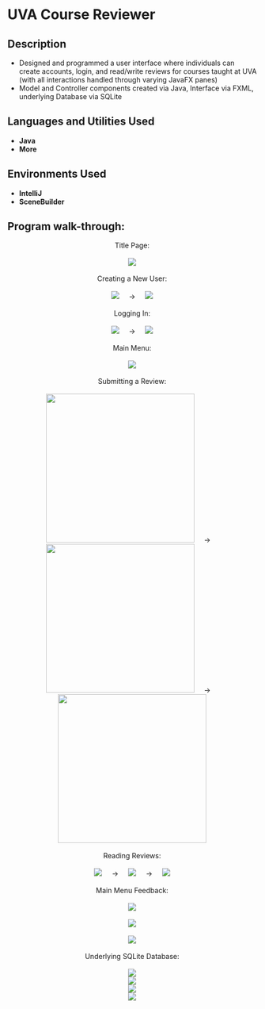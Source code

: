 <h1>UVA Course Reviewer</h1>

<h2>Description</h2>

 - Designed and programmed a user interface where individuals can create accounts, login, and read/write reviews for courses taught at UVA (with all interactions handled through varying JavaFX panes)
 - Model and Controller components created via Java, Interface via FXML, underlying Database via SQLite

<h2>Languages and Utilities Used</h2>

- <b>Java</b> 
- <b>More</b>

<h2>Environments Used </h2>

- <b>IntelliJ</b>
- <b>SceneBuilder</b>

<h2>Program walk-through:</h2>

<p align="center">
Title Page: <br/>
<br />
<img src="https://i.imgur.com/xE02qvB.png"/>
<br />
<br />
Creating a New User:  <br/>
<br />
<img src="https://i.imgur.com/vIX1U4W.png"/> &nbsp; &nbsp; → &nbsp; &nbsp;
<img src="https://i.imgur.com/CVGNLHr.png"/>
<br />
<br />
Logging In: <br/>
<br />
<img src="https://i.imgur.com/HlNabVQ.png"/> &nbsp; &nbsp; → &nbsp; &nbsp;
<img src="https://i.imgur.com/ZSCqWOf.png"/>
<br />
<br />
Main Menu: <br />
<br />
<img src="https://i.imgur.com/tfu2Y77.png"/>
<br />
<br />
Submitting a Review: <br />
<br />
<img src="https://i.imgur.com/LaZaAO7.png" height="300"/> &nbsp; &nbsp; → &nbsp; &nbsp;
<img src="https://i.imgur.com/mm7LOny.png" height="300"/> &nbsp; &nbsp; → &nbsp; &nbsp;
<img src="https://i.imgur.com/N0gSuNj.png" height="300"/>
<br />
<br />
Reading Reviews: <br />
<br />
<img src="https://i.imgur.com/gvl0Yrg.png"/> &nbsp; &nbsp; → &nbsp; &nbsp;
<img src="https://i.imgur.com/rShwA0B.png"/> &nbsp; &nbsp; → &nbsp; &nbsp;
<img src="https://i.imgur.com/EsE0LQ7.png"/>
<br />
<br />
Main Menu Feedback: <br />
<br />
<img src="https://i.imgur.com/ZtzgLJd.png"/> <br /> <br />
<img src="https://i.imgur.com/C2DpDJN.png"/> <br /> <br />
<img src="https://i.imgur.com/pkhl0Eq.png"/>
<br />
<br />
Underlying SQLite Database: <br />
<br />
<img src="https://i.imgur.com/bBxHYn2.png"/> <br />
<img src="https://i.imgur.com/hfAAAp3.png"/> <br />
<img src="https://i.imgur.com/d7akEF5.png"/> <br />
<img src="https://i.imgur.com/avphLPQ.png"/>
</p>

<!--
 ```diff
- text in red
+ text in green
! text in orange
# text in gray
@@ text in purple (and bold)@@
```
--!>
